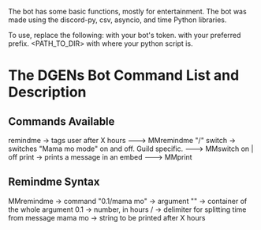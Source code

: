 The bot has some basic functions, mostly for entertainment.
The bot was made using the discord-py, csv, asyncio, and time Python libraries.

To use, replace the following:
<TOKEN> with your bot's token.
<PREFIX> with your preferred prefix.
<PATH_TO_DIR> with where your python script is.

# The DGENs Bot Command List and Description


## Commands Available
remindme      -> tags user after X hours
       ---> MMremindme "<hours>/<message>"
switch        -> switches "Mama mo mode" on and off. Guild specific.
       ---> MMswitch on | off 
print         -> prints a message in an embed
       ---> MMprint <message>


## Remindme Syntax
MMremindme    -> command
"0.1/mama mo" -> argument 
""            -> container of the whole argument
0.1           -> number, in hours
/             -> delimiter for splitting time from message 
mama mo       -> string to be printed after X hours
